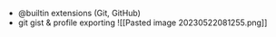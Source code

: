 - @builtin extensions (Git, GitHub) 
- git gist & profile exporting
![[Pasted image 20230522081255.png]]